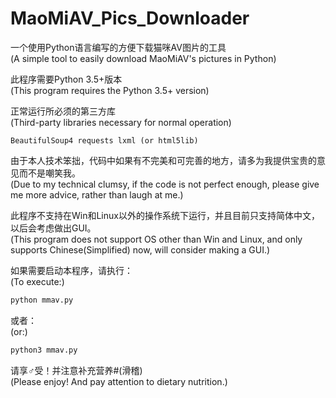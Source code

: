 # MaoMiAV_Pics_Downloader

一个使用Python语言编写的方便下载猫咪AV图片的工具<br>
(A simple tool to easily download MaoMiAV's pictures in Python)

此程序需要Python 3.5+版本<br>
(This program requires the Python 3.5+ version)

正常运行所必须的第三方库<br>
(Third-party libraries necessary for normal operation)

```
BeautifulSoup4 requests lxml (or html5lib)
```

由于本人技术笨拙，代码中如果有不完美和可完善的地方，请多为我提供宝贵的意见而不是嘲笑我。<br>
(Due to my technical clumsy, if the code is not perfect enough, please give me more advice, rather than laugh at me.)

此程序不支持在Win和Linux以外的操作系统下运行，并且目前只支持简体中文，以后会考虑做出GUI。<br>
(This program does not support OS other than Win and Linux, and only supports Chinese(Simplified) now, will consider making a GUI.)

如果需要启动本程序，请执行：<br>
(To execute:)

```sh
python mmav.py
```

或者：<br>
(or:)

```sh
python3 mmav.py
```

请享♂受！并注意补充营养#(滑稽)<br>
(Please enjoy! And pay attention to dietary nutrition.)
